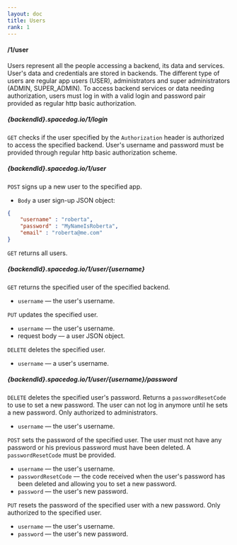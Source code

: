 ```yaml
---
layout: doc
title: Users
rank: 1
---
```


#### /1/user

Users represent all the people accessing a backend, its data and services. User's data and credentials are stored in backends. The different type of users are regular app users (USER), administrators and super administrators (ADMIN, SUPER_ADMIN). To access backend services or data needing authorization, users must log in with a valid login and password pair provided as regular http basic authorization.

##### {backendId}.spacedog.io/1/login

`GET` checks if the user specified by the `Authorization` header is authorized to access the specified backend. User's username and password must be provided through regular http basic authorization scheme.

##### {backendId}.spacedog.io/1/user

`POST` signs up a new user to the specified app.

- `Body` a user sign-up JSON object:

```json
{
	"username" : "roberta",
	"password" : "MyNameIsRoberta",
	"email" : "roberta@me.com"
}
```

`GET` returns all users.

##### {backendId}.spacedog.io/1/user/{username}

`GET` returns the specified user of the specified backend.

- `username` –– the user's username.

`PUT` updates the specified user.

- `username` –– the user's username.
- request body –– a user JSON object.

`DELETE` deletes the specified user.

- `username` –– a user's username.

##### {backendId}.spacedog.io/1/user/{username}/password

`DELETE` deletes the specified user's password. Returns a `passwordResetCode` to use to set a new password. The user can not log in anymore until he sets a new password. Only authorized to administrators.

- `username` –– the user's username.

`POST` sets the password of the specified user. The user must not have any password or his previous password must have been deleted. A `passwordResetCode` must be provided.

- `username` –– the user's username.
- `passwordResetCode` –– the code received when the user's password has been deleted and allowing you to set a new password.
- `password` –– the user's new password.

`PUT` resets the password of the specified user with a new password. Only authorized to the specified user.

- `username` –– the user's username.
- `password` –– the user's new password.


